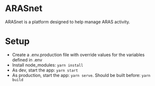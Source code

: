 # ARASnet

ARASnet is a platform designed to help manage ARAS activity.

# Setup

- Create a .env.production file with override values for the variables defined in .env
- Install node_modules: `yarn install`
- As dev, start the app: `yarn start`
- As production, start the app: `yarn serve`. Should be built before: `yarn build`

